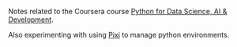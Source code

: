 Notes related to the Coursera course [Python for Data Science, AI & Development](https://www.coursera.org/learn/python-for-applied-data-science-ai).

Also experimenting with using [Pixi](https://pixi.sh/latest/) to manage python environments.
